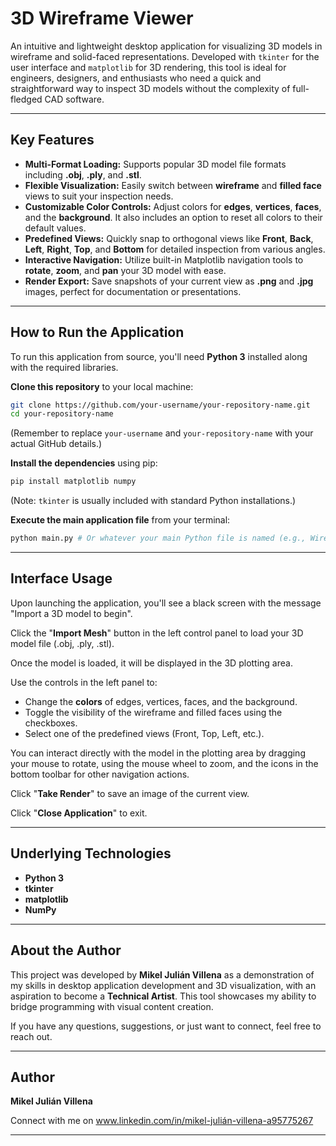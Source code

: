 # 3D Wireframe Viewer

An intuitive and lightweight desktop application for visualizing 3D models in wireframe and solid-faced representations. Developed with `tkinter` for the user interface and `matplotlib` for 3D rendering, this tool is ideal for engineers, designers, and enthusiasts who need a quick and straightforward way to inspect 3D models without the complexity of full-fledged CAD software.

-----

## Key Features

  * **Multi-Format Loading:** Supports popular 3D model file formats including **.obj**, **.ply**, and **.stl**.
  * **Flexible Visualization:** Easily switch between **wireframe** and **filled face** views to suit your inspection needs.
  * **Customizable Color Controls:** Adjust colors for **edges**, **vertices**, **faces**, and the **background**. It also includes an option to reset all colors to their default values.
  * **Predefined Views:** Quickly snap to orthogonal views like **Front**, **Back**, **Left**, **Right**, **Top**, and **Bottom** for detailed inspection from various angles.
  * **Interactive Navigation:** Utilize built-in Matplotlib navigation tools to **rotate**, **zoom**, and **pan** your 3D model with ease.
  * **Render Export:** Save snapshots of your current view as **.png** and **.jpg** images, perfect for documentation or presentations.

-----

## How to Run the Application

To run this application from source, you'll need **Python 3** installed along with the required libraries.

**Clone this repository** to your local machine:

```bash
git clone https://github.com/your-username/your-repository-name.git
cd your-repository-name
```

(Remember to replace `your-username` and `your-repository-name` with your actual GitHub details.)

**Install the dependencies** using pip:

```bash
pip install matplotlib numpy
```

(Note: `tkinter` is usually included with standard Python installations.)

**Execute the main application file** from your terminal:

```bash
python main.py # Or whatever your main Python file is named (e.g., WireframeViewer.py)
```

-----

## Interface Usage

Upon launching the application, you'll see a black screen with the message "Import a 3D model to begin".

Click the "**Import Mesh**" button in the left control panel to load your 3D model file (.obj, .ply, .stl).

Once the model is loaded, it will be displayed in the 3D plotting area.

Use the controls in the left panel to:

  * Change the **colors** of edges, vertices, faces, and the background.
  * Toggle the visibility of the wireframe and filled faces using the checkboxes.
  * Select one of the predefined views (Front, Top, Left, etc.).

You can interact directly with the model in the plotting area by dragging your mouse to rotate, using the mouse wheel to zoom, and the icons in the bottom toolbar for other navigation actions.

Click "**Take Render**" to save an image of the current view.

Click "**Close Application**" to exit.

-----

## Underlying Technologies

  * **Python 3**
  * **tkinter**
  * **matplotlib**
  * **NumPy**

-----

## About the Author

This project was developed by **Mikel Julián Villena** as a demonstration of my skills in desktop application development and 3D visualization, with an aspiration to become a **Technical Artist**. This tool showcases my ability to bridge programming with visual content creation.

If you have any questions, suggestions, or just want to connect, feel free to reach out.

-----

## Author

**Mikel Julián Villena**

Connect with me on www.linkedin.com/in/mikel-julián-villena-a95775267

-----
